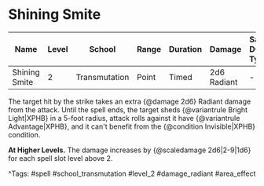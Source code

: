 # Shining Smite

| Name | Level | School | Range | Duration | Damage | Save DC & Type |
|------|-------|--------|-------|----------|--------|----------------|
| Shining Smite | 2 | Transmutation | Point | Timed | 2d6 Radiant | - |

The target hit by the strike takes an extra {@damage 2d6} Radiant damage from the attack. Until the spell ends, the target sheds {@variantrule Bright Light|XPHB} in a 5-foot radius, attack rolls against it have {@variantrule Advantage|XPHB}, and it can't benefit from the {@condition Invisible|XPHB} condition.

**At Higher Levels.** The damage increases by {@scaledamage 2d6|2-9|1d6} for each spell slot level above 2.

^Tags: #spell #school_transmutation #level_2 #damage_radiant #area_effect